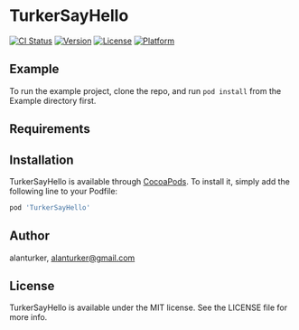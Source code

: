 # TurkerSayHello

[![CI Status](https://img.shields.io/travis/alanturker/TurkerSayHello.svg?style=flat)](https://travis-ci.org/alanturker/TurkerSayHello)
[![Version](https://img.shields.io/cocoapods/v/TurkerSayHello.svg?style=flat)](https://cocoapods.org/pods/TurkerSayHello)
[![License](https://img.shields.io/cocoapods/l/TurkerSayHello.svg?style=flat)](https://cocoapods.org/pods/TurkerSayHello)
[![Platform](https://img.shields.io/cocoapods/p/TurkerSayHello.svg?style=flat)](https://cocoapods.org/pods/TurkerSayHello)

## Example

To run the example project, clone the repo, and run `pod install` from the Example directory first.

## Requirements

## Installation

TurkerSayHello is available through [CocoaPods](https://cocoapods.org). To install
it, simply add the following line to your Podfile:

```ruby
pod 'TurkerSayHello'
```

## Author

alanturker, alanturker@gmail.com

## License

TurkerSayHello is available under the MIT license. See the LICENSE file for more info.
